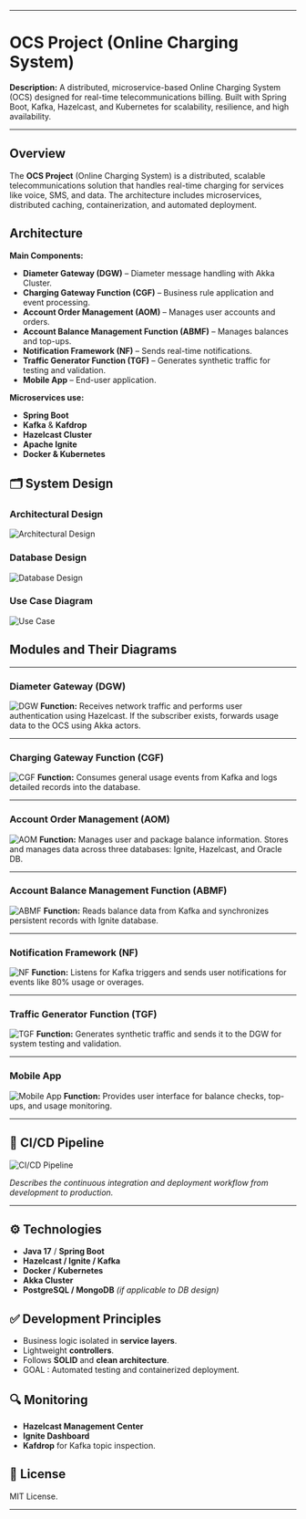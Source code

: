 

---

# OCS Project (Online Charging System)


**Description:**
A distributed, microservice-based Online Charging System (OCS) designed for real-time telecommunications billing. Built with Spring Boot, Kafka, Hazelcast, and Kubernetes for scalability, resilience, and high availability.

---

## Overview

The **OCS Project** (Online Charging System) is a distributed, scalable telecommunications solution that handles real-time charging for services like voice, SMS, and data. The architecture includes microservices, distributed caching, containerization, and automated deployment.

## Architecture

**Main Components:**

* **Diameter Gateway (DGW)** – Diameter message handling with Akka Cluster.
* **Charging Gateway Function (CGF)** – Business rule application and event processing.
* **Account Order Management (AOM)** – Manages user accounts and orders.
* **Account Balance Management Function (ABMF)** – Manages balances and top-ups.
* **Notification Framework (NF)** – Sends real-time notifications.
* **Traffic Generator Function (TGF)** – Generates synthetic traffic for testing and validation.
* **Mobile App** – End-user application.

**Microservices use:**

* **Spring Boot**
* **Kafka** & **Kafdrop**
* **Hazelcast Cluster**
* **Apache Ignite**
* **Docker & Kubernetes**

## 🗂 System Design

### Architectural Design

![Architectural Design](./Pictures/architecturaldesign.png)

### Database Design

![Database Design](./Pictures/dbdesign.png)

### Use Case Diagram

![Use Case](./Pictures/usecase.png)

## Modules and Their Diagrams

---

### **Diameter Gateway (DGW)**

![DGW](./Pictures/dgw.png)
**Function:** Receives network traffic and performs user authentication using Hazelcast. If the subscriber exists, forwards usage data to the OCS using Akka actors.

---

### **Charging Gateway Function (CGF)**

![CGF](./Pictures/cgf.png)
**Function:** Consumes general usage events from Kafka and logs detailed records into the database.

---

### **Account Order Management (AOM)**

![AOM](./Pictures/aom.png)
**Function:** Manages user and package balance information. Stores and manages data across three databases: Ignite, Hazelcast, and Oracle DB.

---

### **Account Balance Management Function (ABMF)**

![ABMF](./Pictures/abmf.png)
**Function:** Reads balance data from Kafka and synchronizes persistent records with Ignite database.

---

### **Notification Framework (NF)**

![NF](./Pictures/nf.png)
**Function:** Listens for Kafka triggers and sends user notifications for events like 80% usage or overages.

---

### **Traffic Generator Function (TGF)**

![TGF](./Pictures/tgf.png)
**Function:** Generates synthetic traffic and sends it to the DGW for system testing and validation.

---

### **Mobile App**

![Mobile App](./Pictures/mobileapp.png)
**Function:** Provides user interface for balance checks, top-ups, and usage monitoring.

---

## 🔄 CI/CD Pipeline

![CI/CD Pipeline](./Pictures/ci-cd.png)

*Describes the continuous integration and deployment workflow from development to production.*

---

## ⚙ Technologies

* **Java 17** / **Spring Boot**
* **Hazelcast / Ignite / Kafka**
* **Docker / Kubernetes**
* **Akka Cluster**
* **PostgreSQL / MongoDB** *(if applicable to DB design)*

## ✅ Development Principles

* Business logic isolated in **service layers**.
* Lightweight **controllers**.
* Follows **SOLID** and **clean architecture**.
* GOAL : Automated testing and containerized deployment.

## 🔍 Monitoring

* **Hazelcast Management Center**
* **Ignite Dashboard**
* **Kafdrop** for Kafka topic inspection.

## 📜 License

MIT License.

---

